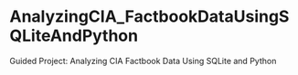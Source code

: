 # AnalyzingCIA_FactbookDataUsingSQLiteAndPython
Guided Project: Analyzing CIA Factbook Data Using SQLite and Python
